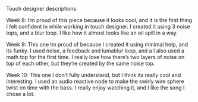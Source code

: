 Touch designer descriptions

Week 8: I’m proud of this piece because it looks cool, and it is the first thing I felt confident in while working in touch designer. I created it using 3 noise tops, and a blur loop. I like how it almost looks like an oil spill in a way. 

Week 9: This one Im proud of because I created it using minimal help, and its funky. I used noise, a feedback and lumablur loop, and a I also used a math top for the first time. I really love how there’s two layers of noise on top of each other, but they’re created by the same noise top.

Week 10: This one I don’t fully understand, but I think its really cool and interesting. I used an audio reactive node to make the swirly wire sphere twist on time with the bass. I really enjoy watching it, and I like the song I chose a lot.

